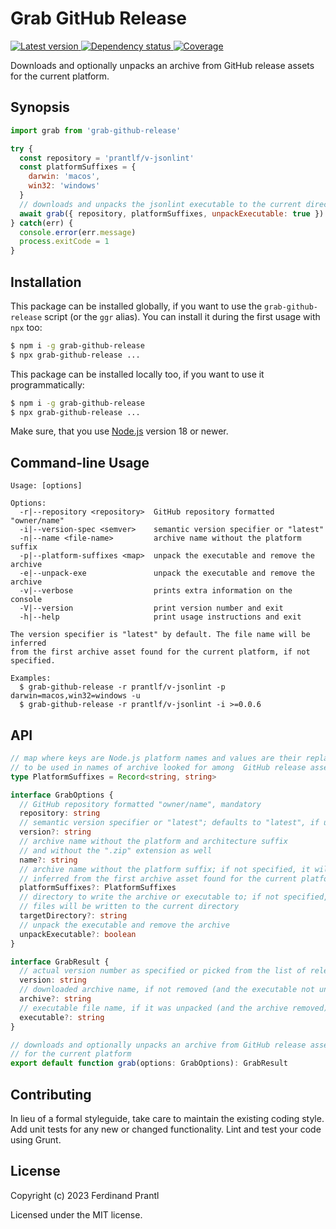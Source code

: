 # Grab GitHub Release

[![Latest version](https://img.shields.io/npm/v/grab-github-release)
 ![Dependency status](https://img.shields.io/librariesio/release/npm/grab-github-release)
](https://www.npmjs.com/package/grab-github-release)
[![Coverage](https://codecov.io/gh/prantlf/grab-github-release/branch/master/graph/badge.svg)](https://codecov.io/gh/prantlf/grab-github-release)

Downloads and optionally unpacks an archive from GitHub release assets for the current platform.

## Synopsis

```js
import grab from 'grab-github-release'

try {
  const repository = 'prantlf/v-jsonlint'
  const platformSuffixes = {
    darwin: 'macos',
    win32: 'windows'
  }
  // downloads and unpacks the jsonlint executable to the current directory
  await grab({ repository, platformSuffixes, unpackExecutable: true })
} catch(err) {
  console.error(err.message)
  process.exitCode = 1
}
```

## Installation

This package can be installed globally, if you want to use the `grab-github-release` script (or the `ggr` alias). You can install it during the first usage with `npx` too:

```sh
$ npm i -g grab-github-release
$ npx grab-github-release ...
```

This package can be installed locally too, if you want to use it programmatically:

```sh
$ npm i -g grab-github-release
$ npx grab-github-release ...
```

Make sure, that you use [Node.js] version 18 or newer.

## Command-line Usage

    Usage: [options]

    Options:
      -r|--repository <repository>  GitHub repository formatted "owner/name"
      -i|--version-spec <semver>    semantic version specifier or "latest"
      -n|--name <file-name>         archive name without the platform suffix
      -p|--platform-suffixes <map>  unpack the executable and remove the archive
      -e|--unpack-exe               unpack the executable and remove the archive
      -v|--verbose                  prints extra information on the console
      -V|--version                  print version number and exit
      -h|--help                     print usage instructions and exit

    The version specifier is "latest" by default. The file name will be inferred
    from the first archive asset found for the current platform, if not specified.

    Examples:
      $ grab-github-release -r prantlf/v-jsonlint -p darwin=macos,win32=windows -u
      $ grab-github-release -r prantlf/v-jsonlint -i >=0.0.6

## API

```ts
// map where keys are Node.js platform names and values are their replacements
// to be used in names of archive looked for among  GitHub release assets
type PlatformSuffixes = Record<string, string>

interface GrabOptions {
  // GitHub repository formatted "owner/name", mandatory
  repository: string
  // semantic version specifier or "latest"; defaults to "latest", if unspecified
  version?: string
  // archive name without the platform and architecture suffix
  // and without the ".zip" extension as well
  name?: string
  // archive name without the platform suffix; if not specified, it will be
  // inferred from the first archive asset found for the current platform
  platformSuffixes?: PlatformSuffixes
  // directory to write the archive or executable to; if not specified,
  // files will be written to the current directory
  targetDirectory?: string
  // unpack the executable and remove the archive
  unpackExecutable?: boolean
}

interface GrabResult {
  // actual version number as specified or picked from the list of releases
  version: string
  // downloaded archive name, if not removed (and the executable not unpacked)
  archive?: string
  // executable file name, if it was unpacked (and the archive removed)
  executable?: string
}

// downloads and optionally unpacks an archive from GitHub release assets
// for the current platform
export default function grab(options: GrabOptions): GrabResult
```

## Contributing

In lieu of a formal styleguide, take care to maintain the existing coding style.  Add unit tests for any new or changed functionality. Lint and test your code using Grunt.

## License

Copyright (c) 2023 Ferdinand Prantl

Licensed under the MIT license.

[Node.js]: http://nodejs.org/

